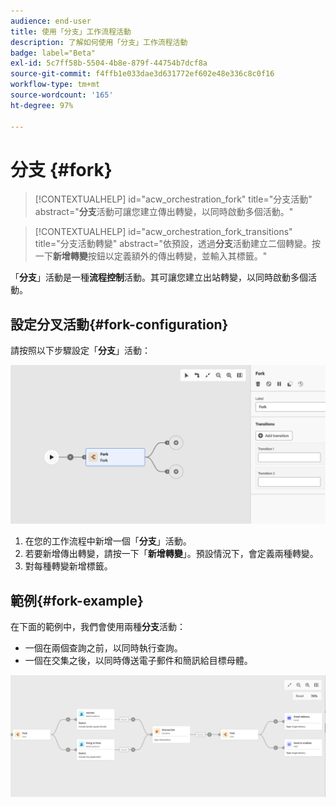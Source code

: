 ```yaml
---
audience: end-user
title: 使用「分支」工作流程活動
description: 了解如何使用「分支」工作流程活動
badge: label="Beta"
exl-id: 5c7ff58b-5504-4b8e-879f-44754b7dcf8a
source-git-commit: f4ffb1e033dae3d631772ef602e48e336c8c0f16
workflow-type: tm+mt
source-wordcount: '165'
ht-degree: 97%

---
```


# 分支 {#fork}

>[!CONTEXTUALHELP]
>id="acw_orchestration_fork"
>title="分支活動"
>abstract="**分支**&#x200B;活動可讓您建立傳出轉變，以同時啟動多個活動。"


>[!CONTEXTUALHELP]
>id="acw_orchestration_fork_transitions"
>title="分支活動轉變"
>abstract="依預設，透過&#x200B;**分支**&#x200B;活動建立二個轉變。按一下&#x200B;**新增轉變**&#x200B;按鈕以定義額外的傳出轉變，並輸入其標籤。"

「**分支**」活動是一種&#x200B;**流程控制**&#x200B;活動。其可讓您建立出站轉變，以同時啟動多個活動。

## 設定分叉活動{#fork-configuration}

請按照以下步驟設定「**分支**」活動：

![](../assets/workflow-fork.png)

1. 在您的工作流程中新增一個「**分支**」活動。
1. 若要新增傳出轉變，請按一下「**新增轉變**」。預設情況下，會定義兩種轉變。
1. 對每種轉變新增標籤。

## 範例{#fork-example}

在下面的範例中，我們會使用兩種&#x200B;**分支**&#x200B;活動：

* 一個在兩個查詢之前，以同時執行查詢。
* 一個在交集之後，以同時傳送電子郵件和簡訊給目標母體。

![](../assets/workflow-fork-example.png)
